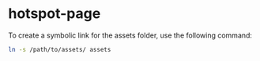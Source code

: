 # hotspot-page


To create a symbolic link for the assets folder, use the following command:

```bash
ln -s /path/to/assets/ assets
